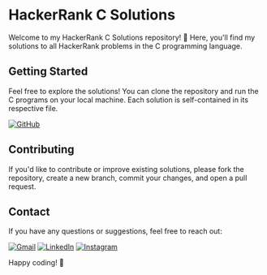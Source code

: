 # HackerRank C Solutions

Welcome to my HackerRank C Solutions repository! 🚀 Here, you'll find my solutions to all HackerRank problems in the C programming language.

## Getting Started

Feel free to explore the solutions! You can clone the repository and run the C programs on your local machine. Each solution is self-contained in its respective file.

[![GitHub](https://img.shields.io/badge/-GitHub-black?style=flat-square&logo=github&logoColor=white)](https://github.com/debeshp6/HackerRank-C-Solutions)

## Contributing

If you'd like to contribute or improve existing solutions, please fork the repository, create a new branch, commit your changes, and open a pull request.

## Contact

If you have any questions or suggestions, feel free to reach out:

[![Gmail](https://img.shields.io/badge/-Gmail-red?style=flat-square&logo=gmail&logoColor=white)](mailto:debeshp6@gmail.com)
[![LinkedIn](https://img.shields.io/badge/-LinkedIn-blue?style=flat-square&logo=linkedin&logoColor=white)](https://www.linkedin.com/in/debesh-paul-4254511bb/)
[![Instagram](https://img.shields.io/badge/-Instagram-purple?style=flat-square&logo=instagram&logoColor=white)](https://www.instagram.com/debesh66.official/)

Happy coding! 🚀

